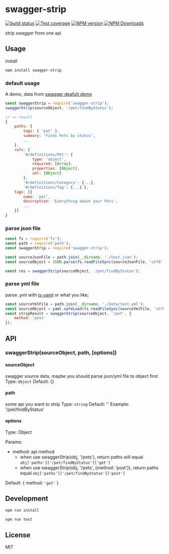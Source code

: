 # swagger-strip

[![build status](https://img.shields.io/travis/cyseria/swagger-strip/master.svg?style=flat-square)](https://travis-ci.org/cyseria/swagger-strip)
[![Test coverage](https://img.shields.io/codecov/c/github/cyseria/swagger-strip.svg?style=flat-square)](https://codecov.io/github/cyseria/swagger-strip?branch=master)
[![NPM version](https://img.shields.io/npm/v/swagger-strip.svg?style=flat-square)](https://www.npmjs.com/package/swagger-strip)
[![NPM Downloads](https://img.shields.io/npm/dm/swagger-strip.svg?style=flat-square&maxAge=43200)](https://www.npmjs.com/package/swagger-strip)

strip swagger from one api

## Usage

install

```bash
npm install swagger-strip
```

### default usage

A demo, data from [swagger deafult demo](https://editor.swagger.io/)

```javascript
const swaggerStrip = require('swagger-strip');
swaggerStrip(sourceObject, '/pet/findByStatus');

// => result
{
    paths: {
        tags: [ 'pet' ],
        summary: 'Finds Pets by status',
        ...
    },
    refs: { 
        '#/definitions/Pet': {
            type: 'object',
            required: [Array],
            properties: [Object],
            xml: [Object]
        },
        '#/definitions/Category': {...},
        '#/definitions/Tag': {...} },
    tags: [{
        name: 'pet',
        description: 'Everything about your Pets',
        ...
    }]
}
```

### parse json file

```javascript
const fs = require('fs');
const path = require('path');
const swaggerStrip = require('swagger-strip');

const sourceJsonFile = path.join(__dirname, './test.json');
const sourceObject = JSON.parse(fs.readFileSync(sourceJsonFile, 'utf8'));

const res = swaggerStrip(sourceObject, '/pet/findByStatus');
```

### parse yml file

parse .yml with [js-yaml](https://github.com/nodeca/js-yaml) or what you like;

```javascript
const sourceYmlFile = path.join(__dirname, './data/test.yml');
const sourceObject = yaml.safeLoad(fs.readFileSync(sourceYmlFile, 'utf8'));
const stripResult = swaggerStrip(sourceObject, '/pet', {
    method: 'post'
});
```

## API
### swaggerStrip(sourceObject, path, [options])

#### sourceObject
swagger source data, maybe you should parse json/yml file to object first
Type: `Object`
Default: {}

#### path
some api you want to strip
Type: `string`
Default: ''
Example: '/pet/findByStatus'

#### options

Type: Object

Params: 
- method: api method
    - when use swaggerStrip(obj, '/pets'), return paths will equal `obj['paths']['/pet/findByStatus']['get']`
    - when use swaggerStrip(obj, '/pets', {method: 'post'}), return paths equal `obj['paths']['/pet/findByStatus']['post']`

Default: {
    method: `'get'`
}

## Development

```bash
npm run install

npm run test
```

## License

MIT
